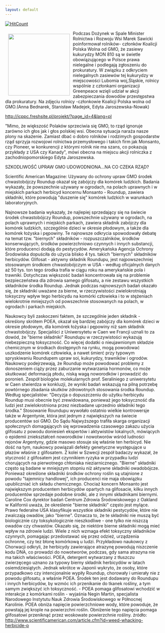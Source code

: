 ```yaml
---
layout: default
---
```


[![HitCount](http://hits.dwyl.io/czystakraina/{{post.url}}.svg)](http://hits.dwyl.io/czystakraina/{{post.url}})

<p><img src="{{site.baseurl}}\articles\pictures\465.gmo.jpg" align="left" style="margin: 10px 10px" width="200"><!--17-->
Podczas Dożynek w Spale Minister Rolnictwa i Rozwoju Wsi Marek Sawicki
poinformował rolników- członków Koalicji Polska Wolna od GMO, że
zasiewy kukurydzy MON 810 są w świetle obowiązującego w Polsce prawa
nielegalne i podlegają zgłoszeniu do prokuratury.
W związku z odkryciem nielegalnych zasiewów tej kukurydzy w
miejscowości Lubomia woj,Śląskie, rolnicy wspólnie z członkami
organizacji Greenpeace wzięli udział w akcji zabezpieczania dowodów
przestępstwa dla prokuratury.
Na zdjęciu rolnicy -członkowie Koalicji Polska wolna od GMO.(Anna Bednarek, Stanisław Madejek, Edyta Jaroszewska-Nowak)
</p><p><a class="moz-txt-link-freetext" href="http://icppc.freshsite.pl/projekt/?page_id=4&amp;lang=pl">http://icppc.freshsite.pl/projekt/?page_id=4&amp;lang=pl</a>
</p><p>"Mimo, że większość Polaków sprzeciwia się GMO, to rząd ignoruje zarówno ich 
głos jak i głos polskiej wsi. Obecna sytuacja naraża nasze plony na 
skażenie. Zamiast dbać o dobro rolników i rodzimych gospodarstw rząd sprzyja 
rozwojowi rolnictwa przemysłowego i takich firm jak Monsanto, czy Pioneer, w 
konkurencji z którymi rolnik nie ma szans, co pokazują przykłady z USA czy 
Kanady", mówi obecna na miejscu akcji rolniczka z zachodniopomorskiego Edyta 
Jaroszewska.
</p><p>SZKODLIWOŚĆ UPRAW GMO UDOWODNIONA...NA CO CZEKA RZĄD?
</p><p>Scientific American Magazine: Używany do ochrony upraw GMO środek
chwastobójczy Roundup okazał się zabójczy dla komórek ludzkich.
Badania wykazały, że powszechnie używany w ogrodach, na polach uprawnych i w
miejskich parkach herbicyd koncernu Monsanto - Roundup, zawiera składniki,
które powodują "duszenie się" komórek ludzkich w warunkach laboratoryjnych.
</p><p>Najnowsze badania wykazały, że najlepiej sprzedający się na świecie środek
chwastobójczy Roundup, powszechnie używany w ogrodach, na polach uprawnych i
miejskich parkach, zawiera składnik zabójczy dla komórek ludzkich,
szczególnie dzieci w okresie płodowym, a także dla komórek łożyska i
pępowiny.
Te najnowsze odkrycia spowodowały debatę na temat tzw. "biernych"
składników - rozpuszczalników, środków konserwujących, środków
powierzchniowo czynnych i innych substancji, które producenci dodają do
pestycydów. Amerykańska Agencja Ochrony Środowiska dopuściła do użycia
blisko 4 tys. takich "biernych" składników herbicydów. Glifosat - aktywny
składnik Roundupu, jest najpowszechniej stosowanym środkiem chwastobójczym w
USA - według oficjalnych danych aż 50 tys. ton tego środka trafia w ciągu
roku na amerykańskie pola i trawniki.
Dotychczas większość badań koncentrowała się na problemie bezpieczeństwa dla
zdrowia samego glifosatu, a nie zestawu wszystkich składników środka
Roundup. Jednak podczas najnowszych badań okazało się, że składniki uważane
za bierne, w rzeczywistości zwielokrotniają toksyczny wpływ tego herbicydu
na komórki człowieka i to w stężeniach wielokrotnie mniejszych od
powszechnie stosowanych na polach, w ogrodach i parkach miejskich.
</p><p>Naukowcy byli zaskoczeni faktem, że szczególnie jeden składnik - określony
skrótem POEA, okazał się bardziej zabójczy dla komórek dzieci w okresie
płodowym, dla komórek łożyska i pępowiny niż sam składnik chwastobójczy.
Specjaliści z Uniwersytetu w Caen we Francji uznali to za dowód, że "bierne
składniki" Roundupu w rzeczywistości wykazują niebezpieczną toksyczność. Co
więcej dodatki o nieujawnionym składzie chemicznym w środkach dostępnych na
rynku, mogą powodować uszkodzenie komórek człowieka, a nawet śmierć przy
typowym spryskiwaniu Roundupem upraw soi, kukurydzy, trawników i ogrodów.
Naukowcy podejrzewają, że Roundup może powodować problemy z donoszeniem
ciąży przez zaburzanie wytwarzania hormonów, co może skutkować deformacją
płodu, niską wagą noworodków i prowadzić do poronień.
Zespół biologów molekularnych prof. Seraliniego z uniwersytetu w Caen
stwierdza w konkluzji, że wyniki badań wskazują na pilną potrzebę powtórnego
zbadania skutków zdrowotnych stosowania środka Roundup. Według specjalistów:
"Decyzja o dopuszczeniu do użytku herbicydu Roundup musi obecnie być
zrewidowana, ponieważ jego toksyczność dla ludzi jest zwielokrotniona przez
niezbadane uprzednio składniki tego środka."
Stosowanie Roundupu wywołało ostatnio wielkie kontrowersje także w
Argentynie, która jest jednym z największych na świecie producentów soi GMO.
Do Sądu Najwyższego trafiła skarga organizacji społecznych domagających się
wprowadzenia czasowego zakazu użycia glifosatu z powodu doniesień ekspertów
i aktywistów lokalnych, mówiących o epidemii zniekształceń noworodków i
nowotworów wśród ludności rejonów Argentyny, gdzie masowo stosuje się
właśnie ten herbicyd. Nie dość na tym, naukowcy powiązali defekty genetyczne
występujące u płazów właśnie z glifosatem. Z kolei w Szwecji zespół badaczy
wykazał, że styczność z glifosatem jest czynnikiem ryzyka w przypadku ludzi
chorujących na pierwotnego chłoniaka nieziarnicznego.
"Bierne" składniki często są badane w mniejszym stopniu niż aktywne
składniki owadobójcze. Ponieważ określone składniki środków ochrony roślin
są utajnione z powodu "tajemnicy handlowej", ich producenci nie maja
obowiązku upubliczniać ich składu chemicznego. Chociaż koncern Monsanto jest
największym producentem herbicydów opartych na glifosacie, kilku innych
producentów sprzedaje podobne środki, ale z innymi składnikami biernymi.
Caroline Cox dyrektor badań Centrum Zdrowia Środowiskowego z Oakland w
Kalifornii uważa, że określenie "bierne składniki" często jest mylące. Prawo
federalne USA klasyfikuje wszystkie składniki pestycydów, które nie
zwalczają owadów, jako "bierne". Oznacza to, że te składniki nie muszą być
biologicznie czy toksykologicznie nieszkodliwe - one tylko nie niszczą
owadów czy chwastów.
Okazało się, że niektóre bierne składniki mogą mieć wpływ na zdrowie ludzi.
Wiele z nich wzmaga efekt toksyczny składników czynnych, pomagając
przedostawać się przez odzież, urządzenia ochronne, czy tez błonę komórkową
u ludzi. Przykładowo naukowcy z Chorwacji odkryli, że herbicydy zawierające
atrazynę powodują niszczenie kodu DNA, co prowadzi do nowotworów, podczas,
gdy sama atrazyna nie ma takich właściwości.
POEA, detergent wytwarzany z tłuszczu zwierzęcego uznano za typowy bierny
składnik herbicydów w latach osiemdziesiątych. Jednak wkrótce w Japonii
wykryto, że osoby, które przypadkowo czy intencjonalnie wypiły Roundup,
chorowały i umierały nie z powodu glifosatu, a właśnie POEA. Środek ten jest
dodawany do Roundupu i innych herbicydów, by wzmóc ich przenikanie do tkanek
rośliny, a tym samym zwiększyć ich toksyczność.
- POEA pomaga glifosatowi wchodzić w interakcje z komórkami roślin -
wyjaśnia Negin Martin, specjalista Narodowego Instytutu Nauk Zdrowia
Środowiskowego w Północnej Karolinie. POEA obniża napięcie powierzchniowe
wody, które powoduje, że powstają jej krople na powierzchni roślin.
Obniżenie tego napięcia pomaga glifosatowi przeniknąć przez woskowate
powierzchnie rośliny.
źródło: 
<a class="moz-txt-link-freetext" href="http://www.scientificamerican.com/article.cfm?id=weed-whacking-herbicide-p">http://www.scientificamerican.com/article.cfm?id=weed-whacking-herbicide-p</a>
</p>